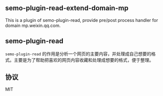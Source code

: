 semo-plugin-read-extend-domain-mp
------------------------

This is a plugin of semo-plugin-read, provide pre/post process handler for domain mp.weixin.qq.com.

## semo-plugin-read

`semo-plugin-read` 的作用是分析一个网页的主要内容，并处理成自己想要的格式。主要是为了帮助把喜欢的网页内容收藏和处理成想要的格式，便于整理。

## 协议

MIT